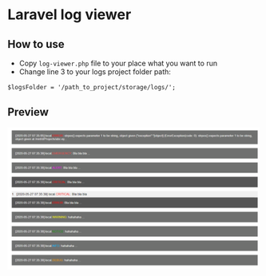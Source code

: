 # Laravel log viewer
## How to use
- Copy `log-viewer.php` file to your place what you want to run
- Change line 3 to your logs project folder path:
```diff
$logsFolder = '/path_to_project/storage/logs/';
```
## Preview
![](https://raw.githubusercontent.com/thaont540/laravel-log-viewer/master/demo.png)